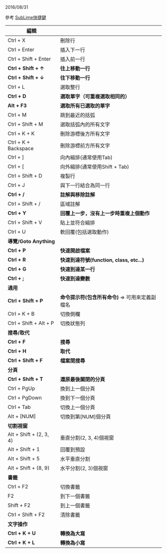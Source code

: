 2016/08/31

參考
[SubLime快捷鍵](http://awei791129.pixnet.net/blog/post/50349436-%5Bst2%5D-sublime-text-2-%E5%80%8B%E4%BA%BA%E7%92%B0%E5%A2%83%E8%A8%AD%E5%AE%9A%E7%AD%86%E8%A8%98)



| **編輯**                  |                                     |
| ----------------------- | ----------------------------------- |
| Ctrl + X                | 刪除行                                 |
| Ctrl + Enter            | 插入下一行                               |
| Ctrl + Shift + Enter    | 插入前一行                               |
| **Ctrl + Shift + ↑**    | **往上移動一行**                          |
| **Ctrl + Shift + ↓**    | **往下移動一行**                          |
| Ctrl + L                | 選取整行                                |
| **Ctrl + D**            | **選取單字（可重複選取相同的）**                  |
| **Alt + F3**            | **選取所有已選取的單字**                      |
| Ctrl + M                | 跳到最近的括弧                             |
| Ctrl + Shift + M        | 選取括弧內的所有文字                          |
| Ctrl + K + K            | 刪除游標後方所有文字                          |
| Ctrl + K + Backspace    | 刪除游標前方所有文字                          |
| Ctrl + ]                | 向內縮排(通常使用Tab)                       |
| Ctrl + [                | 向外縮排(通常使用Shift + Tab)               |
| Ctrl + Shift + D        | 複製行                                 |
| Ctrl + J                | 與下一行結合為同一行                          |
| **Ctrl + /**            | **註解與移除註解**                         |
| Ctrl + Shift + /        | 區域註解                                |
| **Ctrl + Y**            | **回覆上一步，沒有上一步時重複上個動作**              |
| Ctrl + Shift + V        | 貼上並符合縮排                             |
| Ctrl + U                | 軟回覆(包括選取動作)                         |
| **導覽/Goto Anything**    |                                     |
| **Ctrl + P**            | **快速開啟檔案**                          |
| **Ctrl + R**            | **快速到達符號(function, class, etc...)** |
| **Ctrl + G**            | **快速到達某一行**                         |
| **Ctrl + ;**            | **快速到達變數**                          |
| **通用**                  |                                     |
| **Ctrl + Shift + P**    | **命令提示符(包含所有命令)** => 可用來定義副檔名       |
| Ctrl + K + B            | 切換側欄                                |
| Ctrl + Shift + Alt + P  | 切換狀態列                               |
| **搜尋/取代**               |                                     |
| **Ctrl + F**            | **搜尋**                              |
| **Ctrl + H**            | **取代**                              |
| **Ctrl + Shift + F**    | **檔案間搜尋**                           |
| **分頁**                  |                                     |
| **Ctrl + Shift + T**    | **還原最後關閉的分頁**                       |
| Ctrl + PgUp             | 換到上一個分頁                             |
| Ctrl + PgDown           | 換到下一個分頁                             |
| Ctrl + Tab              | 切換上一個分頁                             |
| Alt + [NUM]             | 切換到第[NUM]個分頁                        |
| **切割視窗**                |                                     |
| Alt + Shift + (2, 3, 4) | 垂直分割(2, 3, 4)個視窗                    |
| Alt + Shift + 1         | 回覆到預設                               |
| Alt + Shift + 5         | 水平垂直分割                              |
| Alt + Shift + (8, 9)    | 水平分割(2, 3)個視窗                       |
| **書籤**                  |                                     |
| Ctrl + F2               | 切換書籤                                |
| F2                      | 到下一個書籤                              |
| Shift + F2              | 到上一個書籤                              |
| Ctrl + Shift + F2       | 清除書籤                                |
| **文字操作**                |                                     |
| **Ctrl + K + U**        | **轉換為大寫**                           |
| **Ctrl + K + L**        | **轉換為小寫**                           |